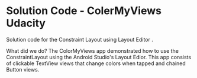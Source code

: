 # Solution Code - ColerMyViews Udacity
Solution code for the Constraint Layout using Layout Editor .

What did we do? 
The ColorMyViews app demonstrated how to use the ConstraintLayout using the Android Studio's Layout Edior. This app consists of clickable TextView views that change colors when tapped and chained Button views.

